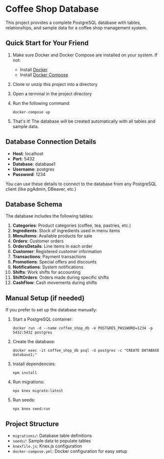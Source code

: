 # Coffee Shop Database

This project provides a complete PostgreSQL database with tables, relationships, and sample data for a coffee shop management system.

## Quick Start for Your Friend

1. Make sure Docker and Docker Compose are installed on your system. If not:
   - Install [Docker](https://docs.docker.com/get-docker/)
   - Install [Docker Compose](https://docs.docker.com/compose/install/)

2. Clone or unzip this project into a directory

3. Open a terminal in the project directory

4. Run the following command:
   ```
   docker-compose up
   ```

5. That's it! The database will be created automatically with all tables and sample data.

## Database Connection Details

- **Host**: localhost
- **Port**: 5432
- **Database**: database1
- **Username**: postgres
- **Password**: 1234

You can use these details to connect to the database from any PostgreSQL client (like pgAdmin, DBeaver, etc.)

## Database Schema

The database includes the following tables:

1. **Categories**: Product categories (coffee, tea, pastries, etc.)
2. **Ingredients**: Stock of ingredients used in menu items
3. **MenuItems**: Available products for sale
4. **Orders**: Customer orders
5. **OrdersDetails**: Line items in each order
6. **Customer**: Registered customer information
7. **Transactions**: Payment transactions
8. **Promotions**: Special offers and discounts
9. **Notifications**: System notifications
10. **Shifts**: Work shifts for accounting
11. **ShiftOrders**: Orders made during specific shifts
12. **CashFlow**: Cash movements during shifts

## Manual Setup (if needed)

If you prefer to set up the database manually:

1. Start a PostgreSQL container:
   ```
   docker run -d --name coffee_shop_db -e POSTGRES_PASSWORD=1234 -p 5432:5432 postgres
   ```

2. Create the database:
   ```
   docker exec -it coffee_shop_db psql -U postgres -c "CREATE DATABASE database1;"
   ```

3. Install dependencies:
   ```
   npm install
   ```

4. Run migrations:
   ```
   npx knex migrate:latest
   ```

5. Run seeds:
   ```
   npx knex seed:run
   ```

## Project Structure

- `migrations/`: Database table definitions
- `seeds/`: Sample data to populate tables
- `knexfile.js`: Knex.js configuration
- `docker-compose.yml`: Docker configuration for easy setup